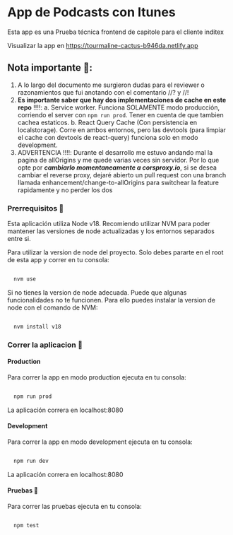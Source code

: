# App de Podcasts con Itunes

Esta app es una Prueba técnica frontend de capitole para el cliente inditex

Visualizar la app en
https://tourmaline-cactus-b946da.netlify.app

## Nota importante 🚧:

1. A lo largo del documento me surgieron dudas para el reviewer o razonamientos que fui anotando con el comentario //? y //!
2. **Es importante saber que hay dos implementaciones de cache en este repo** ‼️‼️:
   a. Service worker. Funciona SOLAMENTE modo producción, corriendo el server con `npm run prod`. Tener en cuenta de que tambien cachea estaticos.
   b. React Query Cache (Con persistencia en localstorage). Corre en ambos entornos, pero las devtools (para limpiar el cache con devtools de react-query) funciona solo en modo development.
3. ADVERTENCIA ‼️‼️: Durante el desarrollo me estuvo andando mal la pagina de allOrigins y me quede varias veces sin servidor. Por lo que opte por **_cambiarlo momentaneamente a corsproxy.io_**, si se desea cambiar el reverse proxy, dejaré abierto un pull request con una branch llamada enhancement/change-to-allOrigins para switchear la feature rapidamente y no perder los dos

### Prerrequisitos 🔢

Esta aplicación utiliza Node v18.
Recomiendo utilizar NVM para poder mantener las versiones de node actualizadas y los entornos separados entre si.

Para utilizar la version de node del proyecto. Solo debes pararte en el root de esta app y correr en tu consola:

```bash

  nvm use

```

Si no tienes la version de node adecuada. Puede que algunas funcionalidades no te funcionen.
Para ello puedes instalar la version de node con el comando de NVM:

```bash

  nvm install v18

```

### Correr la aplicacion 🚀

#### Production

Para correr la app en modo production ejecuta en tu consola:

```bash

  npm run prod

```

La aplicación correra en localhost:8080

#### Development

Para correr la app en modo development ejecuta en tu consola:

```bash

  npm run dev

```

La aplicación correra en localhost:8080

#### Pruebas 🧪

Para correr las pruebas ejecuta en tu consola:

```bash

  npm test

```
